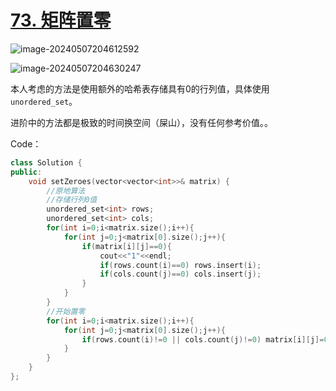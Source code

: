# [73. 矩阵置零](https://leetcode.cn/problems/set-matrix-zeroes/)

![image-20240507204612592](http://henry-typora.oss-cn-beijing.aliyuncs.com/img/image-20240507204612592.png)

![image-20240507204630247](http://henry-typora.oss-cn-beijing.aliyuncs.com/img/image-20240507204630247.png)



本人考虑的方法是使用额外的哈希表存储具有0的行列值，具体使用`unordered_set`。

进阶中的方法都是极致的时间换空间（屎山），没有任何参考价值。。

Code：

```c++
class Solution {
public:
    void setZeroes(vector<vector<int>>& matrix) {
        //原地算法
        //存储行列0值
        unordered_set<int> rows;
        unordered_set<int> cols;
        for(int i=0;i<matrix.size();i++){
            for(int j=0;j<matrix[0].size();j++){
                if(matrix[i][j]==0){
                    cout<<"1"<<endl;
                    if(rows.count(i)==0) rows.insert(i);
                    if(cols.count(j)==0) cols.insert(j);
                }
            }
        }
        //开始置零
        for(int i=0;i<matrix.size();i++){
            for(int j=0;j<matrix[0].size();j++){
                if(rows.count(i)!=0 || cols.count(j)!=0) matrix[i][j]=0;
            }
        }
    }
};
```

